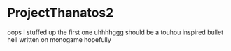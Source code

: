 # ProjectThanatos2
oops i stuffed up the first one
uhhhhggg should be a touhou inspired bullet hell written on monogame hopefully
